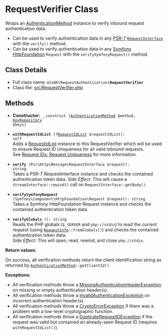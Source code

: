 # RequestVerifier Class

Wraps an [AuthenticationMethod] instance to verify inbound request authentication data.

- Can be used to verify authentication data in any [PSR-7](https://www.php-fig.org/psr/psr-7/)
  [`RequestInterface`](https://github.com/php-fig/http-message/blob/master/src/RequestInterface.php)
  with the `verify()` method.
- Can be used to verify authentication data in any [Symfony HttpFoundation](https://symfony.com/doc/current/components/http_foundation.html) `Request`
  with the `verifySymfonyRequest()` method.

[Exceptions]: Exceptions.md
[KeyRepository]: Class_KeyRepository.md
[AuthenticationMethod]: Class_AuthenticationMethod.md
[RequestAuthenticator]: Class_RequestAuthenticator.md
[RequestVerifier]: Class_RequestVerifier.md
[RequestInfo]: Class_RequestInfo.md
[RequestIdList]: Class_RequestIdList.md


## Class Details

* Full class name: <code>mle86\\RequestAuthentication\\<b>RequestVerifier</b></code>
* Class file: [src/RequestVerifier.php](../src/RequestVerifier.php)


## Methods

* **Constructor:** <code>\_\_construct ([AuthenticationMethod] $method, [KeyRepository] $keys)</code>

* <code><b>withRequestIdList</b> (?[RequestIdList] $requestIdList): self</code>  
    Adds a [RequestIdList] instance to this RequestVerifier
    which will be used to ensure Request ID Uniqueness
    for all valid inbound requests.  
    See [Request IDs: Request Uniqueness](Request_IDs.md#request-uniqueness) for more information.

* <code><b>verify</b> (Psr\Http\Message\RequestInterface $request): string</code>  
    Takes a PSR-7 RequestInterface instance
    and checks the contained authentication token data.
    _Side Effect:_ This will cause a `StreamInterface::rewind()` call on `RequestInterface::getBody()`.  

* <code><b>verifySymfonyRequest</b> (Symfony\Component\HttpFoundation\Request $request): string</code>  
    Takes a Symfony HttpFoundation Request instance
    and checks the contained authentication token data.

* <code><b>verifyGlobals</b> (): string</code>  
     Reads the PHP globals (`$_SERVER` and `php://stdin`)
     to read the current request (using <code>[RequestInfo]::fromGlobals()</code>)
     and checks the contained authentication token data.  
     _Side Effect:_ This will open, read, rewind, and close `php://stdin`.

**Return values:**

On success, all verification methods
return the client identification string
as returned by <code>[AuthenticationMethod]::getClientId()</code>.

**Exceptions:**

* All verification methods throw a [MissingAuthenticationHeaderException][Exceptions] on missing or empty authentication header(s).
* All verification methods throw a [InvalidAuthenticationException][Exceptions] on incorrect authentication header(s).
* All verification methods throw a [CryptoErrorException][Exceptions] if there was a problem with a low-level cryptographic function.
* All verification methods throw a [DuplicateRequestIDException][Exceptions] if the request was valid but contained an already-seen Request ID (requires `withRequestIdList()`).

